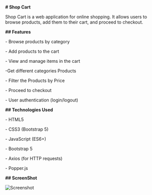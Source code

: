 <p>
<h3></h3><strong># Shop Cart</strong></p></h3>
</p>
<p>
Shop Cart is a web application for online shopping. It allows users to browse
products, add them to their cart, and proceed to checkout.
</p>
<p>
<strong>## Features</strong>
</p>
<p>
- Browse products by category
</p>
<p>
- Add products to the cart
</p>
<p>
- View and manage items in the cart
</p>
<p>
-Get  different categories Products
</p>
<p>
- Filter the Products by Price
</p>
<p>
- Proceed to checkout
</p>
<p>
- User authentication (login/logout)
</p>
<p>
<strong>## Technologies Used</strong>
</p>
<p>
- HTML5
</p>
<p>
- CSS3 (Bootstrap 5)
</p>
<p>
- JavaScript (ES6+)
</p>
<p>
- Bootstrap 5
</p>
<p>
- Axios (for HTTP requests)
</p>
<p>
- Popper.js
</p>
<strong> ## ScreenShot </strong>

![Screenshot](https://github.com/vinothiniseenivasan/update-Ecommerce-javascript-res/assets/137482214/aac08272-5964-47c2-bea4-1f7d743fc1f8)
<p></p>

